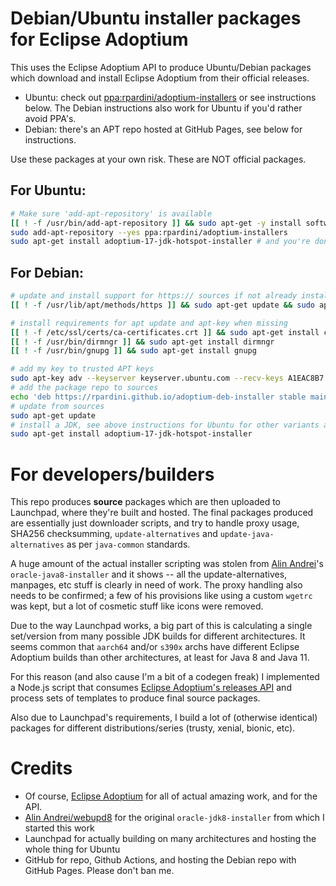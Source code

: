 # Debian/Ubuntu installer packages for Eclipse Adoptium

This uses the Eclipse Adoptium API to produce Ubuntu/Debian packages which download and install Eclipse Adoptium from
their official releases.

- Ubuntu: check out [ppa:rpardini/adoptium-installers](https://launchpad.net/~rpardini/+archive/ubuntu/adoptium-installers)
  or see instructions below. The Debian instructions also work for Ubuntu if you'd rather avoid PPA's.
- Debian: there's an APT repo hosted at GitHub Pages, see below for instructions.

Use these packages at your own risk. These are NOT official packages.

## For Ubuntu:

```bash
# Make sure 'add-apt-repository' is available
[[ ! -f /usr/bin/add-apt-repository ]] && sudo apt-get -y install software-properties-common
sudo add-apt-repository --yes ppa:rpardini/adoptium-installers
sudo apt-get install adoptium-17-jdk-hotspot-installer # and you're done!
```

## For Debian:

```bash
# update and install support for https:// sources if not already installed
[[ ! -f /usr/lib/apt/methods/https ]] && sudo apt-get update && sudo apt-get install apt-transport-https

# install requirements for apt update and apt-key when missing
[[ ! -f /etc/ssl/certs/ca-certificates.crt ]] && sudo apt-get install ca-certificates
[[ ! -f /usr/bin/dirmngr ]] && sudo apt-get install dirmngr
[[ ! -f /usr/bin/gnupg ]] && sudo apt-get install gnupg

# add my key to trusted APT keys 
sudo apt-key adv --keyserver keyserver.ubuntu.com --recv-keys A1EAC8B7
# add the package repo to sources 
echo 'deb https://rpardini.github.io/adoptium-deb-installer stable main' > /etc/apt/sources.list.d/rpardini-adoptium.list 
# update from sources
sudo apt-get update
# install a JDK, see above instructions for Ubuntu for other variants as well
sudo apt-get install adoptium-17-jdk-hotspot-installer
```

# For developers/builders

This repo produces **source** packages which are then uploaded to Launchpad, where they're built and hosted. The final
packages produced are essentially just downloader scripts, and try to handle proxy usage, SHA256 checksumming,
`update-alternatives` and `update-java-alternatives` as per `java-common` standards.

A huge amount of the actual installer scripting was stolen from
[Alin Andrei](https://launchpad.net/~webupd8team/+archive/ubuntu/java)'s `oracle-java8-installer`
and it shows -- all the update-alternatives, manpages, etc stuff is clearly in need of work. The proxy handling also
needs to be confirmed; a few of his provisions like using a custom
`wgetrc` was kept, but a lot of cosmetic stuff like icons were removed.

Due to the way Launchpad works, a big part of this is calculating a single set/version from many possible JDK builds for
different architectures. It seems common that `aarch64`
and/or `s390x` archs have different Eclipse Adoptium builds than other architectures, at least for Java 8 and Java 11.

For this reason (and also cause I'm a bit of a codegen freak) I implemented a Node.js script that
consumes [Eclipse Adoptium's releases API](https://api.adoptium.net/) and process sets of templates to produce final
source packages.

Also due to Launchpad's requirements, I build a lot of (otherwise identical) packages for different
distributions/series (trusty, xenial, bionic, etc).

# Credits

* Of course, [Eclipse Adoptium](https://adoptium.net/) for all of actual amazing work, and for the API.
* [Alin Andrei/webupd8](https://launchpad.net/~webupd8team/+archive/ubuntu/java) for the
  original `oracle-jdk8-installer` from which I started this work
* Launchpad for actually building on many architectures and hosting the whole thing for Ubuntu
* GitHub for repo, Github Actions, and hosting the Debian repo with GitHub Pages. Please don't ban me.
